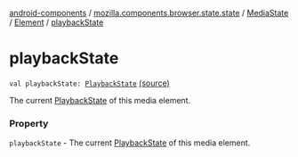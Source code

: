 [android-components](../../../index.md) / [mozilla.components.browser.state.state](../../index.md) / [MediaState](../index.md) / [Element](index.md) / [playbackState](./playback-state.md)

# playbackState

`val playbackState: `[`PlaybackState`](../../../mozilla.components.concept.engine.media/-media/-playback-state/index.md) [(source)](https://github.com/mozilla-mobile/android-components/blob/master/components/browser/state/src/main/java/mozilla/components/browser/state/state/MediaState.kt#L44)

The current [PlaybackState](../../../mozilla.components.concept.engine.media/-media/-playback-state/index.md) of this media element.

### Property

`playbackState` - The current [PlaybackState](../../../mozilla.components.concept.engine.media/-media/-playback-state/index.md) of this media element.
